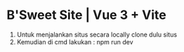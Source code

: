 # B'Sweet Site | Vue 3 + Vite

1. Untuk menjalankan situs secara locally clone dulu situs
2. Kemudian di cmd lakukan :
    npm run dev